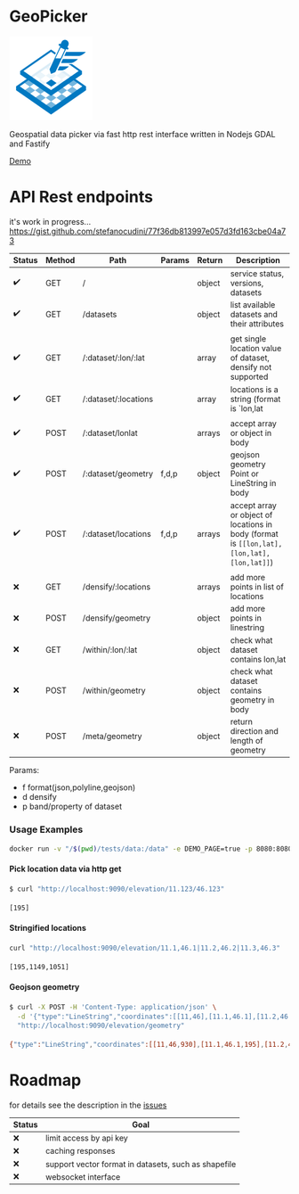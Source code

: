 GeoPicker
==========

![geopicker](docs/logo.png)

Geospatial data picker via fast http rest interface written in Nodejs GDAL and Fastify

[Demo](https://opengeo.tech/geopicker/)

# API Rest endpoints

it's work in progress...
https://gist.github.com/stefanocudini/77f36db813997e057d3fd163cbe04a73

|Status|Method| Path                 |Params | Return | Description |
|------|------|----------------------|-------|--------|-------------|
|  ✔️  | GET  | /                    |       | object | service status, versions, datasets |
|  ✔️  | GET  | /datasets            |       | object | list available datasets and their attributes |
|      |      |                      |       |        |             |
|  ✔️  | GET  | /:dataset/:lon/:lat  |       | array  | get single location value of dataset, densify not supported|
|  ✔️  | GET  | /:dataset/:locations |       | array  | locations is a string (format is `lon,lat|lon,lat|lon,lat`), densify not supported |
|      |      |                      |       |        |             |
|  ✔️  | POST | /:dataset/lonlat     |       | arrays | accept array or object in body |
|  ✔️  | POST | /:dataset/geometry   | f,d,p | object | geojson geometry Point or LineString in body
|  ✔️  | POST | /:dataset/locations  | f,d,p | arrays | accept array or object of locations in body (format is `[[lon,lat],[lon,lat],[lon,lat]]`) |
|      |      |                      |       |        |             |
|  ❌  | GET  | /densify/:locations  |       | arrays | add more points in list of locations |
|  ❌  | POST | /densify/geometry    |       | object | add more points in linestring |
|  ❌  | GET  | /within/:lon/:lat    |       | object | check what dataset contains lon,lat |
|  ❌  | POST | /within/geometry     |       | object | check what dataset contains geometry in body |
|  ❌  | POST | /meta/geometry       |       | object | return direction and length of geometry |

Params:
- f format(json,polyline,geojson)
- d densify
- p band/property of dataset



### Usage Examples

```bash
docker run -v "/$(pwd)/tests/data:/data" -e DEMO_PAGE=true -p 8080:8080 stefcud/geopicker
```

#### Pick location data via http get

```bash
$ curl "http://localhost:9090/elevation/11.123/46.123"

[195]
```

#### Stringified locations

```bash
curl "http://localhost:9090/elevation/11.1,46.1|11.2,46.2|11.3,46.3"

[195,1149,1051]
```

#### Geojson geometry

```bash
$ curl -X POST -H 'Content-Type: application/json' \
  -d '{"type":"LineString","coordinates":[[11,46],[11.1,46.1],[11.2,46.2]]}' \
  "http://localhost:9090/elevation/geometry"

{"type":"LineString","coordinates":[[11,46,930],[11.1,46.1,195],[11.2,46.2,1149]]}
```

# Roadmap

for details see the description in the [issues](https://github.com/opengeo-tech/geopicker/issues)

|Status| Goal |
|------|-------------|
|  ❌  | limit access by api key |
|  ❌  | caching responses |
|  ❌  | support vector format in datasets, such as shapefile  |
|  ❌  | websocket interface |
